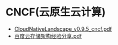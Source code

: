 # <span id = "cncf云原生云计算">CNCF(云原生云计算)</span> 
* [CloudNativeLandscape_v0.9.5_cncf.pdf](doc/CloudNativeLandscape_v0.9.5_cncf.pdf)
* [百度云存储架构经验分享.pdf](doc/百度云存储架构经验分享.pdf)